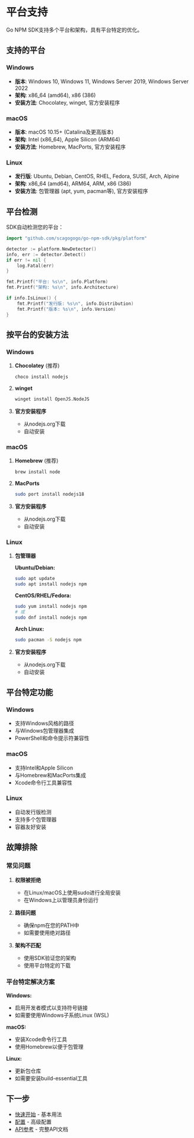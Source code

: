 # 平台支持

Go NPM SDK支持多个平台和架构，具有平台特定的优化。

## 支持的平台

### Windows
- **版本**: Windows 10, Windows 11, Windows Server 2019, Windows Server 2022
- **架构**: x86_64 (amd64), x86 (386)
- **安装方法**: Chocolatey, winget, 官方安装程序

### macOS
- **版本**: macOS 10.15+ (Catalina及更高版本)
- **架构**: Intel (x86_64), Apple Silicon (ARM64)
- **安装方法**: Homebrew, MacPorts, 官方安装程序

### Linux
- **发行版**: Ubuntu, Debian, CentOS, RHEL, Fedora, SUSE, Arch, Alpine
- **架构**: x86_64 (amd64), ARM64, ARM, x86 (386)
- **安装方法**: 包管理器 (apt, yum, pacman等), 官方安装程序

## 平台检测

SDK自动检测您的平台：

```go
import "github.com/scagogogo/go-npm-sdk/pkg/platform"

detector := platform.NewDetector()
info, err := detector.Detect()
if err != nil {
    log.Fatal(err)
}

fmt.Printf("平台: %s\n", info.Platform)
fmt.Printf("架构: %s\n", info.Architecture)

if info.IsLinux() {
    fmt.Printf("发行版: %s\n", info.Distribution)
    fmt.Printf("版本: %s\n", info.Version)
}
```

## 按平台的安装方法

### Windows

1. **Chocolatey** (推荐)
   ```bash
   choco install nodejs
   ```

2. **winget**
   ```bash
   winget install OpenJS.NodeJS
   ```

3. **官方安装程序**
   - 从nodejs.org下载
   - 自动安装

### macOS

1. **Homebrew** (推荐)
   ```bash
   brew install node
   ```

2. **MacPorts**
   ```bash
   sudo port install nodejs18
   ```

3. **官方安装程序**
   - 从nodejs.org下载
   - 自动安装

### Linux

1. **包管理器**
   
   **Ubuntu/Debian:**
   ```bash
   sudo apt update
   sudo apt install nodejs npm
   ```
   
   **CentOS/RHEL/Fedora:**
   ```bash
   sudo yum install nodejs npm
   # 或
   sudo dnf install nodejs npm
   ```
   
   **Arch Linux:**
   ```bash
   sudo pacman -S nodejs npm
   ```

2. **官方安装程序**
   - 从nodejs.org下载
   - 自动安装

## 平台特定功能

### Windows
- 支持Windows风格的路径
- 与Windows包管理器集成
- PowerShell和命令提示符兼容性

### macOS
- 支持Intel和Apple Silicon
- 与Homebrew和MacPorts集成
- Xcode命令行工具兼容性

### Linux
- 自动发行版检测
- 支持多个包管理器
- 容器友好安装

## 故障排除

### 常见问题

1. **权限被拒绝**
   - 在Linux/macOS上使用sudo进行全局安装
   - 在Windows上以管理员身份运行

2. **路径问题**
   - 确保npm在您的PATH中
   - 如需要使用绝对路径

3. **架构不匹配**
   - 使用SDK验证您的架构
   - 使用平台特定的下载

### 平台特定解决方案

**Windows:**
- 启用开发者模式以支持符号链接
- 如需要使用Windows子系统Linux (WSL)

**macOS:**
- 安装Xcode命令行工具
- 使用Homebrew以便于包管理

**Linux:**
- 更新包仓库
- 如需要安装build-essential工具

## 下一步

- [快速开始](./getting-started.md) - 基本用法
- [配置](./configuration.md) - 高级配置
- [API参考](/zh/api/overview.md) - 完整API文档

